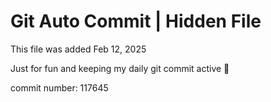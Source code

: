 # Git Auto Commit | Hidden File

This file was added Feb 12, 2025

Just for fun and keeping my daily git commit active 🤪

commit number: 117645
